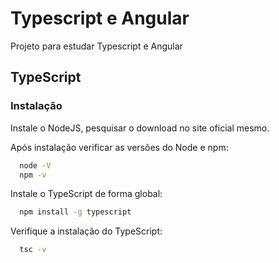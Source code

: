 # Typescript e Angular

Projeto para estudar Typescript e Angular

## TypeScript
### Instalação

Instale o NodeJS, pesquisar o download no site oficial mesmo.

Após instalação verificar as versões do Node e npm:

```bash
  node -V
  npm -v
```

Instale o TypeScript de forma global:

```bash
  npm install -g typescript
```
    
Verifique a instalação do TypeScript:

```bash
  tsc -v
```

